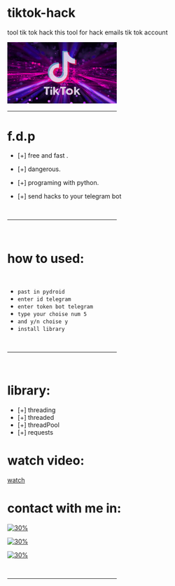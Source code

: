 # tiktok-hack

tool tik tok hack
this tool for hack emails tik tok account

<img src="https://raw.githubusercontent.com/IRAQ-hacker/tiktok-hack/main/gif/file_1608207640.gif" width="250">

<BR>
<HR WIDTH="250">

# f.d.p

- [+] free and fast .

- [+] dangerous. 

- [+] programing with python. 
- [+] send hacks to your telegram bot
<BR>
<HR WIDTH="250">
<BR>

# how to used:  
<BR>

* `past in pydroid` <BR>
* `enter id telegram` <BR>
* `enter token bot telegram ` <BR>
* `type your choise num 5 ` <BR>
* `and y/n choise y `<BR>
* ` install library ` <BR>
<BR>
<HR WIDTH="250">
<BR>
  
  
# library: 
  
  * [+] threading 
  * [+] threaded
  * [+] threadPool
  * [+] requests 
  
# watch video: 
<a HREF="https://www.youtube.com/embed/p8CRgPGDn2Q">watch</a>
  
#  contact with me in: 

[![30%](https://img.shields.io/badge/account%20-%20telegram-blue)](https://t.me/PYTHON_3x)

[![30%](https://img.shields.io/badge/account%20-%20instagram-orange)](https://instagram.com/rhp.2)

[![30%](https://img.shields.io/badge/account%20-%20youtube-hot)](https://youtube.com/channel/UCeiAvxp1ql4yfBtKUM7Lt8A)

<BR>
<HR WIDTH="250">
<BR>
